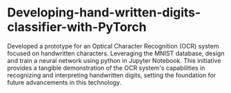# Developing-hand-written-digits-classifier-with-PyTorch
Developed a prototype for an Optical Character Recognition (OCR) system focused on handwritten characters. Leveraging the MNIST database, design and train a neural network using python in Jupyter Notebook. This initiative provides a tangible demonstration of the OCR system's capabilities in recognizing and interpreting handwritten digits, setting the foundation for future advancements in this technology.

